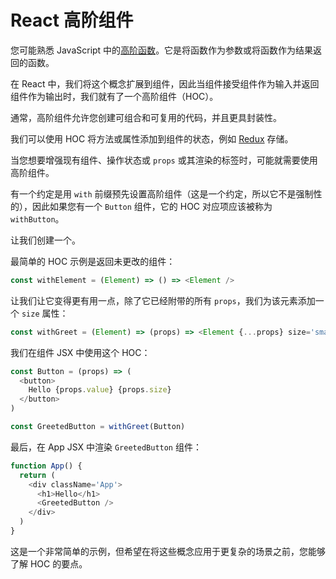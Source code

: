 # React 高阶组件

您可能熟悉 JavaScript 中的[高阶函数](https://github.com/lio-zero/blog/blob/main/JavaScript/JavaScript%20%E9%AB%98%E9%98%B6%E5%87%BD%E6%95%B0.md)。它是将函数作为参数或将函数作为结果返回的函数。

在 React 中，我们将这个概念扩展到组件，因此当组件接受组件作为输入并返回组件作为输出时，我们就有了一个高阶组件（HOC）。

通常，高阶组件允许您创建可组合和可复用的代码，并且更具封装性。

我们可以使用 HOC 将方法或属性添加到组件的状态，例如 [Redux](https://redux.js.org/) 存储。

当您想要增强现有组件、操作状态或 `props` 或其渲染的标签时，可能就需要使用高阶组件。

有一个约定是用 `with` 前缀预先设置高阶组件（这是一个约定，所以它不是强制性的），因此如果您有一个 `Button` 组件，它的 HOC 对应项应该被称为 `withButton`。

让我们创建一个。

最简单的 HOC 示例是返回未更改的组件：

```js
const withElement = (Element) => () => <Element />
```

让我们让它变得更有用一点，除了它已经附带的所有 `props`，我们为该元素添加一个 `size` 属性：

```js
const withGreet = (Element) => (props) => <Element {...props} size='small' />
```

我们在组件 JSX 中使用这个 HOC：

```js
const Button = (props) => (
  <button>
    Hello {props.value} {props.size}
  </button>
)

const GreetedButton = withGreet(Button)
```

最后，在 App JSX 中渲染 `GreetedButton` 组件：

```js
function App() {
  return (
    <div className='App'>
      <h1>Hello</h1>
      <GreetedButton />
    </div>
  )
}
```

这是一个非常简单的示例，但希望在将这些概念应用于更复杂的场景之前，您能够了解 HOC 的要点。
